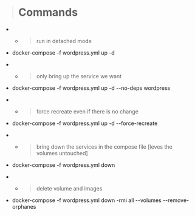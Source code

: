 > # Commands

- - > run in detached mode
- docker-compose -f wordpress.yml up -d

- - > only bring up the service we want
- docker-compose -f wordpress.yml up -d --no-deps wordpress

- - > force recreate even if there is no change
- docker-compose -f wordpress.yml up -d --force-recreate

- - > bring down the services in the compose file [leves the volumes untouched]
- docker-compose -f wordpress.yml down

- - > delete volume and images
- docker-compose -f wordpress.yml down -rmi all --volumes --remove-orphanes
